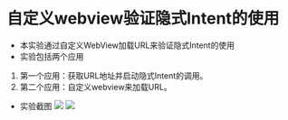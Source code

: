 # 自定义webview验证隐式Intent的使用
+ 本实验通过自定义WebView加载URL来验证隐式Intent的使用
+ 实验包括两个应用
1. 第一个应用：获取URL地址并启动隐式Intent的调用。
2. 第二个应用：自定义webview来加载URL。
+ 实验截图
![](https://github.com/sueword/AndroidStudioProjects/blob/master/screenshot/intent1.png)
![](https://github.com/sueword/AndroidStudioProjects/blob/master/screenshot/intent2.png)